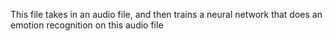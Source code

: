 This file takes in an audio file, and then trains a neural network that does an emotion recognition on this audio file
